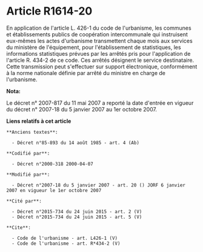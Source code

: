 # Article R1614-20

En application de l'article L. 426-1 du code de l'urbanisme, les communes et établissements publics de coopération
intercommunale qui instruisent eux-mêmes les actes d'urbanisme transmettent chaque mois aux services du ministère de
l'équipement, pour l'établissement de statistiques, les informations statistiques prévues par les arrêtés pris pour
l'application de l'article R. 434-2 de ce code. Ces arrêtés désignent le service destinataire. Cette transmission peut
s'effectuer sur support électronique, conformément à la norme nationale définie par arrêté du ministre en charge de
l'urbanisme.

**Nota:**

Le décret n° 2007-817 du 11 mai 2007 a reporté la date d'entrée en vigueur du décret n° 2007-18 du 5 janvier 2007 au 1er
octobre 2007.

**Liens relatifs à cet article**

	**Anciens textes**:

	  - Décret n°85-893 du 14 août 1985 - art. 4 (Ab)

	**Codifié par**:

	  - Décret n°2000-318 2000-04-07

	**Modifié par**:

	  - Décret n°2007-18 du 5 janvier 2007 - art. 20 () JORF 6 janvier 2007 en vigueur le 1er octobre 2007

	**Cité par**:

	  - Décret n°2015-734 du 24 juin 2015 - art. 2 (V)
	  - Décret n°2015-734 du 24 juin 2015 - art. 5 (V)

	**Cite**:

	  - Code de l'urbanisme - art. L426-1 (V)
	  - Code de l'urbanisme - art. R*434-2 (V)
